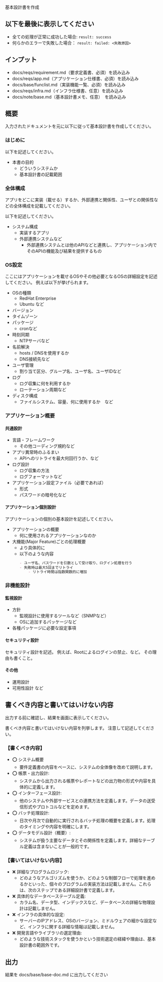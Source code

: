 基本設計書を作成

## 以下を最後に表示してください
- 全ての処理が正常に成功した場合: `result: success`
- 何らかのエラーで失敗した場合： `result: failed: <失敗原因>`

## インプット
- docs/reqs/requirement.md（要求定義書、必須）を読み込み
- docs/reqs/app.md（アプリケーション仕様書、必須）を読み込み
- docs/base/funclist.md（実装機能一覧、必須）を読み込み
- docs/reqs/infra.md（インフラ仕様書、任意）を読み込み
- docs/note/base.md（基本設計書メモ、任意）　を読み込み

## 概要
入力されたドキュメントを元に以下に従って基本設計書を作成してください。

### はじめに
以下を記述してください。

- 本書の目的
    - どういうシステムか
    - 基本設計書の記載範囲

### 全体構成
アプリをどこに実装（載せる）するか、外部連携と関係性、ユーザとの関係性などの全体構成を記載してください。

以下を記述してください。
- システム構成
    - 実装するアプリ
    - 外部連携システムなど
        - 外部連携システムとは他のAPIなどと連携し、アプリケーション内でそのAPIの機能及び結果を提供するもの

### OS設定
ここにはアプリケーションを載せるOSやその他必要となるOSの詳細設定を記述してください。
例えば以下が挙げられます。

- OSの種類
    - RedHat Enterprise
    - Ubuntu など
- バージョン
- タイムゾーン
- パッケージ
    - cronなど
- 時刻同期
    - NTPサーバなど
- 名前解決
    - hosts / DNSを使用するか
    - DNS接続先など
- ユーザ管理
    - 割り当て区分、グループ名、ユーザ名、ユーザIDなど
- ログ
    - ログ収集に何を利用するか
    - ローテーション周期など
- ディスク構成
    - ファイルシステム、容量、何に使用するか　など

### アプリケーション概要
#### 共通設計
- 言語・フレームワーク
    - その他コーディング規約など
- アプリ異常時のふるまい
    - APIへのリトライを最大何回行うか、など
- ログ設計
    - ログ収集の方法
    - ログフォーマットなど
- アプリケーション設定ファイル（必要であれば）
    - 形式
    - パスワードの暗号化など

#### アプリケーション個別設計
アプリケーションの個別の基本設計を記述してください。
- アプリケーションの概要
    - 何に使用されるアプリケーションなのか
- 大機能(Major Feature)ごとの処理概要
    - より具体的に
    - 以下のような内容
        ```markdown
        - ユーザ名、パスワードを引数として受け取り、ログイン処理を行う
        - 失敗時は最大5回までリトライ
            - リトライ時間は指数関数的に増加
        ```
        

### 非機能設計
#### 監視設計
- 方針
    - 監視設計に使用するツールなど（SNMPなど）
    - OSに追加するパッケージなど
- 各種パッケージに必要な設定事項

#### セキュリティ設計
セキュリティ設計を記述。
例えば、Rootによるログインの禁止、など。
その理由も書くこと。

#### その他
- 運用設計
- 可用性設計
など


## 書くべき内容と書いてはいけない内容
出力する前に確認し、結果を画面に表示してください。

書くべき内容と書いてはいけない内容を列挙します。
注意して記述してください。

### 【書くべき内容】
- ⭕ システム概要
    - 要件定義書の内容をベースに、システムの全体像を改めて説明します。
- ⭕ 帳票・出力設計:
    - システムから出力される帳票やレポートなどの出力物の形式や内容を具体的に定義します。
- ⭕ インターフェース設計:
    - 他のシステムや外部サービスとの連携方法を定義します。データの送受信形式やプロトコルなどを定めます。
- ⭕ バッチ処理設計:
    - 日次や月次で自動的に実行されるバッチ処理の概要を定義します。処理のタイミングや内容を明確にします。
- ⭕ データモデル設計（概要）:
    - システムが扱う主要なデータとその関係性を定義します。詳細なテーブル定義は含まないことが一般的です。

### 【書いてはいけない内容】
- ❌ 詳細なプログラムロジック: 
    - どのようなアルゴリズムを使うか、どのような制御フローで処理を進めるかといった、個々のプログラムの実装方法は記載しません。これらは、次のステップである詳細設計書で定義します。
- ❌ 具体的なデータベーステーブル定義:
    - カラム名、データ型、インデックスなど、データベースの詳細な物理設計は記載しません。
- ❌ インフラの具体的な設定:
    - サーバーのIPアドレス、OSのバージョン、ミドルウェアの細かな設定など、インフラに関する詳細な情報は記載しません。
- ❌ 開発言語やライブラリの選定理由:
    - どのような技術スタックを使うかという技術選定の経緯や理由は、基本設計書の範囲外です。


## 出力
結果を docs/base/base-doc.md に出力してください
